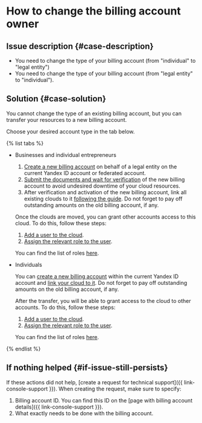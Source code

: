 # How to change the billing account owner



## Issue description {#case-description}

* You need to change the type of your billing account (from "individual" to "legal entity")
* You need to change the type of your billing account (from "legal entity" to "individual").

## Solution {#case-solution}

You cannot change the type of an existing billing account, but you can transfer your resources to a new billing account.

Choose your desired account type in the tab below.

{% list tabs %}

- Businesses and individual entrepreneurs

   1. [Create a new billing account](../../../billing/operations/create-new-account.md) on behalf of a legal entity on the current Yandex ID account or federated account.
   2. [Submit the documents and wait for verification](../../../billing/qa/billing-account.md#account-notification) of the new billing account to avoid undesired downtime of your cloud resources.
   3. After verification and activation of the new billing account, link all existing clouds to it [following the guide](../../../billing/operations/pin-cloud.md).
      Do not forget to pay off outstanding amounts on the old billing account, if any.

   Once the clouds are moved, you can grant other accounts access to this cloud. To do this, follow these steps:

   1. [Add a user to the cloud](../../../iam/operations/users/create.md#passport-user).
   2. [Assign the relevant role to the user](../../../iam/operations/roles/grant.md#access-to-user).

   You can find the list of roles [here](../../../iam/concepts/access-control/roles.md).

- Individuals

   You can [create a new billing account](../../../billing/operations/create-new-account.md) within the current Yandex ID account and [link your cloud to it](../../../billing/operations/pin-cloud.md).
   Do not forget to pay off outstanding amounts on the old billing account, if any.

   After the transfer, you will be able to grant access to the cloud to other accounts. To do this, follow these steps:

   1. [Add a user to the cloud](../../../iam/operations/users/create.md#passport-user).
   2. [Assign the relevant role to the user](../../../iam/operations/roles/grant.md#access-to-user).

   You can find the list of roles [here](../../../iam/concepts/access-control/roles.md).

{% endlist %}

## If nothing helped {#if-issue-still-persists}

If these actions did not help, [create a request for technical support]({{ link-console-support }}).
When creating the request, make sure to specify:

1. Billing account ID.
You can find this ID on the [page with billing account details]({{ link-console-support }}).
2. What exactly needs to be done with the billing account.
